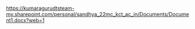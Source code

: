 https://kumaragurudtsteam-my.sharepoint.com/personal/sandhya_22mc_kct_ac_in/Documents/Document1.docx?web=1
